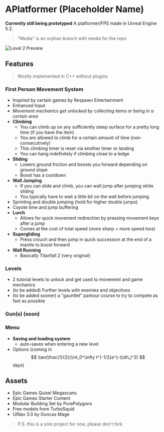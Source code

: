 # APlatformer (Placeholder Name)

**Currently still being prototyped**
A platformer/FPS made in Unreal Engine 5.2. 
> "Media" is an orphan branch with media for the repo

![Level 2 Preview](https://github.com/dorioto/APlatformer/raw/Media/Media/HighresScreenshot_2023.12.04-12.22.04.png)
## Features
> Mostly implemented in C++ without plugins

### First Person Movement System
- Inspired by certain games by Respawn Entertainment
- Enhanced Input
- *Movement mechanics get unlocked by collecting items or being in a certain area*
- **Climbing**
	- You can climb up on any sufficiently steep surface for a pretty long time (if you have the item)
	- You are allowed to climb for a certain amount of time (non-consecutively)
	- This climbing timer is reset via another timer or landing
	- You can hang indefinitely if climbing close to a ledge
- **Sliding**
	- Lowers ground friction and boosts you forward depending on ground slope
	- Boost has a cooldown
- **Wall Jumping**
	- If you can slide and climb, you can wall jump after jumping while sliding
	- You typically have to wait a little bit on the wall before jumping
- Sprinting and double jumping (hold for higher double jumps)
- Coyote time and jump buffering
- **Lurch**
	- Allows for quick movement redirection by pressing movement keys after a jump
	- Comes at the cost of total speed (more sharp = more speed loss)
- **Supergliding**
	- Press crouch and then jump in quick succession at the end of a mantle to boost forward
- **Wall Running**
  	- Basically Titanfall 2 (very original)
### Levels
- 2 tutorial levels to unlock and get used to movement and game mechanics
- (to be added) Further levels with enemies and objectives
- (to be added sooner) a "gauntlet" parkour course to try to compete as fast as possible
### Gun(s) (soon)
### Menu
- **Saving and loading system**
	- auto-saves when entering a new level
- Options (coming in $$
\tan(\frac{1}{2}(\int_0^\infty t^{-1/2}e^{-t}dt\,)^2)
$$days)

## Assets
- Epic Games Quixel Megascans
- Epic Games Starter Content
- Modular Building Set by PurePolygons
- Free models from TurboSquid
- UINav 3.0 by Goncas Mage

> P.S. this is a solo project for now, please don't fork
